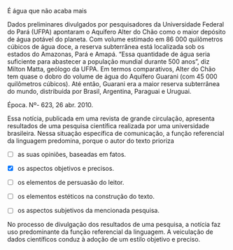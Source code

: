 

É água que não acaba mais

Dados preliminares divulgados por pesquisadores da Universidade Federal do Pará (UFPA) apontaram o Aquífero Alter do Chão como o maior depósito de água potável do planeta. Com volume estimado em 86 000 quilômetros cúbicos de água doce, a reserva subterrânea está localizada sob os estados do Amazonas, Pará e Amapá. “Essa quantidade de água seria suficiente para abastecer a população mundial durante 500 anos”, diz Milton Matta, geólogo da UFPA. Em termos comparativos, Alter do Chão tem quase o dobro do volume de água do Aquífero Guarani (com 45 000 quilômetros cúbicos). Até então, Guarani era a maior reserva subterrânea do mundo, distribuída por Brasil, Argentina, Paraguai e Uruguai.

Época. Nº- 623, 26 abr. 2010.

Essa notícia, publicada em uma revista de grande circulação, apresenta resultados de uma pesquisa científica realizada por uma universidade brasileira. Nessa situação específica de comunicação, a função referencial da linguagem predomina, porque o autor do texto prioriza



- [ ] as suas opiniões, baseadas em fatos.
- [x] os aspectos objetivos e precisos.
- [ ] os elementos de persuasão do leitor.
- [ ] os elementos estéticos na construção do texto.
- [ ] os aspectos subjetivos da mencionada pesquisa.


No processo de divulgação dos resultados de uma pesquisa, a notícia faz uso predominante da função referencial da linguagem. A veiculação de dados científicos conduz à adoção de um estilo objetivo e preciso.
